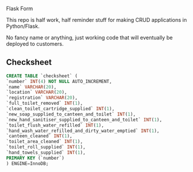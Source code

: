 Flask Form

This repo is half work, half reminder stuff for making CRUD applications in Python/Flask.

No fancy name or anything, just working code that will eventually be deployed to customers.

## Checksheet


```sql
CREATE TABLE `checksheet` (
`number` INT(4) NOT NULL AUTO_INCREMENT,
`name` VARCHAR(20),
`location` VARCHAR(20),
`registration` VARCHAR(20),
`full_toilet_removed` INT(1),
`clean_toilet_cartridge_supplied` INT(1),
`new_soap_supplied_to_canteen_and_toilet` INT(1),
`new_hand_sanitiser_supplied_to_canteen_and_toilet` INT(1),
`toilet_flush_water_refilled` INT(1),
`hand_wash_water_refilled_and_dirty_water_emptied` INT(1),
`canteen_cleaned` INT(1),
`toilet_area_cleaned` INT(1),
`toilet_roll_supplied` INT(1),
`hand_towels_supplied` INT(1),
PRIMARY KEY (`number`)
) ENGINE=InnoDB;
```